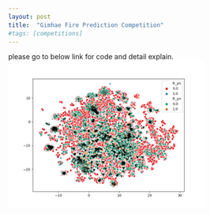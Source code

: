 ```yaml
---
layout: post
title:  "Gimhae Fire Prediction Competition"
#tags: [competitions]
---
```






please go to below link for code and detail explain.
![go to repository](/assets/2020/01_23/canberra.png)

